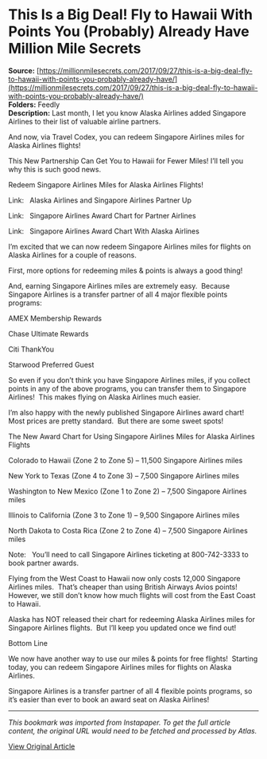 # This Is a Big Deal! Fly to Hawaii With Points You (Probably) Already Have Million Mile Secrets

**Source:** [https://millionmilesecrets.com/2017/09/27/this-is-a-big-deal-fly-to-hawaii-with-points-you-probably-already-have/](https://millionmilesecrets.com/2017/09/27/this-is-a-big-deal-fly-to-hawaii-with-points-you-probably-already-have/)  
**Folders:** Feedly  
**Description:** Last month, I let you know Alaska Airlines added Singapore Airlines to their list of valuable airline partners.

And now, via Travel Codex, you can redeem Singapore Airlines miles for Alaska Airlines flights!

This New Partnership Can Get You to Hawaii for Fewer Miles!
I’ll tell you why this is such good news.

Redeem Singapore Airlines Miles for Alaska Airlines Flights!

Link:   Alaska Airlines and Singapore Airlines Partner Up

Link:   Singapore Airlines Award Chart for Partner Airlines

Link:   Singapore Airlines Award Chart With Alaska Airlines

I’m excited that we can now redeem Singapore Airlines miles for flights on Alaska Airlines for a couple of reasons.

First, more options for redeeming miles & points is always a good thing!

And, earning Singapore Airlines miles are extremely easy.  Because Singapore Airlines is a transfer partner of all 4 major flexible points programs:

AMEX Membership Rewards

Chase Ultimate Rewards

Citi ThankYou

Starwood Preferred Guest

So even if you don’t think you have Singapore Airlines miles, if you collect points in any of the above programs, you can transfer them to Singapore Airlines!  This makes flying on Alaska Airlines much easier.

I’m also happy with the newly published Singapore Airlines award chart!  Most prices are pretty standard.  But there are some sweet spots!

The New Award Chart for Using Singapore Airlines Miles for Alaska Airlines Flights

Colorado to Hawaii (Zone 2 to Zone 5) – 11,500 Singapore Airlines miles

New York to Texas (Zone 4 to Zone 3) – 7,500 Singapore Airlines miles

Washington to New Mexico (Zone 1 to Zone 2) – 7,500 Singapore Airlines miles

Illinois to California (Zone 3 to Zone 1) – 9,500 Singapore Airlines miles

North Dakota to Costa Rica (Zone 2 to Zone 4) – 7,500 Singapore Airlines miles

Note:   You’ll need to call Singapore Airlines ticketing at 800-742-3333 to book partner awards.

Flying from the West Coast to Hawaii now only costs 12,000 Singapore Airlines miles.  That’s cheaper than using British Airways Avios points!  However, we still don’t know how much flights will cost from the East Coast to Hawaii.

Alaska has NOT released their chart for redeeming Alaska Airlines miles for Singapore Airlines flights.  But I’ll keep you updated once we find out!

Bottom Line

We now have another way to use our miles & points for free flights!  Starting today, you can redeem Singapore Airlines miles for flights on Alaska Airlines.

Singapore Airlines is a transfer partner of all 4 flexible points programs, so it’s easier than ever to book an award seat on Alaska Airlines!


---

*This bookmark was imported from Instapaper. To get the full article content, the original URL would need to be fetched and processed by Atlas.*

[View Original Article](https://millionmilesecrets.com/2017/09/27/this-is-a-big-deal-fly-to-hawaii-with-points-you-probably-already-have/)